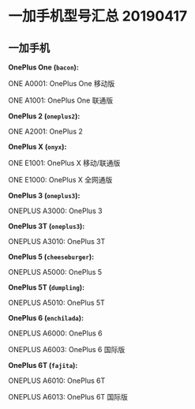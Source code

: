 # 一加手机型号汇总 20190417

## 一加手机

**OnePlus One (`bacon`):**

ONE A0001: OnePlus One 移动版

ONE A1001: OnePlus One 联通版

**OnePlus 2 (`oneplus2`):**

ONE A2001: OnePlus 2

**OnePlus X (`onyx`):**

ONE E1001: OnePlus X 移动/联通版

ONE E1000: OnePlus X 全网通版

**OnePlus 3 (`oneplus3`):**

ONEPLUS A3000: OnePlus 3

**OnePlus 3T (`oneplus3`):**

ONEPLUS A3010: OnePlus 3T

**OnePlus 5 (`cheeseburger`):**

ONEPLUS A5000: OnePlus 5

**OnePlus 5T (`dumpling`):**

ONEPLUS A5010: OnePlus 5T

**OnePlus 6 (`enchilada`):**

ONEPLUS A6000: OnePlus 6

ONEPLUS A6003: OnePlus 6 国际版

**OnePlus 6T (`fajita`):**

ONEPLUS A6010: OnePlus 6T

ONEPLUS A6013: OnePlus 6T 国际版

